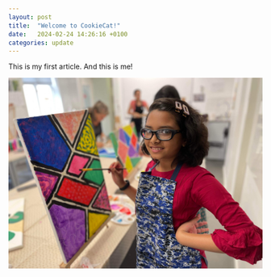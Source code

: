 ```yaml
---
layout: post
title:  "Welcome to CookieCat!"
date:   2024-02-24 14:26:16 +0100
categories: update
---
```

This is my first article. And this is me!

![image tooltip 2](/assets/IMG_0701.JPG)
